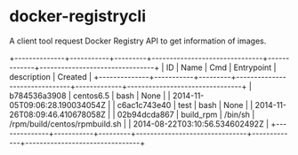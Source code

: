 docker-registrycli
==================

A client tool request Docker Registry API to get information of images.

+--------------+-----------+---------+-------------------------------+-------------+--------------------------------+
|      ID      |    Name   |   Cmd   |           Entrypoint          | description |            Created             |
+--------------+-----------+---------+-------------------------------+-------------+--------------------------------+
| b784536a3908 | centos6.5 |   bash  |              None             |             | 2014-11-05T09:06:28.190034054Z |
| c6ac1c743e40 |    test   |   bash  |              None             |             | 2014-11-26T08:09:46.410678058Z |
| 02b94dcda867 | build_rpm | /bin/sh | /rpm/build/centos/rpmbuild.sh |             | 2014-08-22T03:10:56.534602492Z |
+--------------+-----------+---------+-------------------------------+-------------+--------------------------------+
